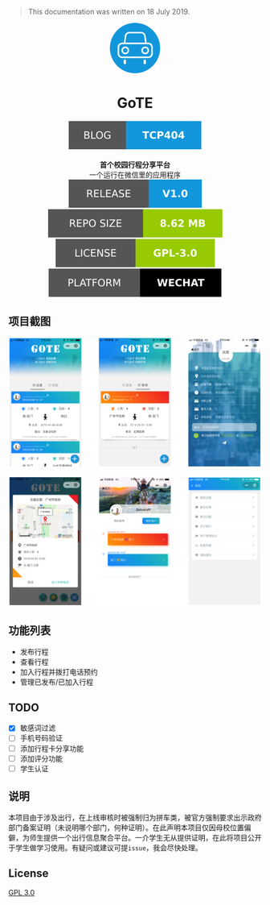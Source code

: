 > This documentation was written on 18 July 2019. 



<p align="center"><img src="README/logo.png" alt="logo" width="100" height="100"></p>
<h1 align="center">GoTE</h1>
<div align="center">
  <a href="https://www.boii.xyz">
    <img src="README/blog.svg" alt="BLOG">
  </a>
</div><br/>
<div align="center">
  <strong>首个校园行程分享平台</strong>
</div>
<div align="center">
  一个运行在微信里的应用程序
</div>

<div align="center" >
	<!--version-->
    <a href="https://github.com/TCP404/GoTE-miniprogram/releases/tag/v1.0" target="blank">
		<img alt="GitHub release" src="README/release.svg"/>
    </a>
	<!--repo size-->
    <img alt="GitHub repo size" src="README/repo-size.svg">
    <!--license-->
    <img alt="GitHub" src="README/license.svg">
    <!--platform-->
    <a href="https://developers.weixin.qq.com/miniprogram/dev/devtools/download.html" target="blank">
    	<img alt="platform" src="README/platform.svg"/>
    </a>
</div>



## 项目截图

![项目截图1](README/界面设计1.png)

![项目截图2](README/界面设计2.png)

## 功能列表

- 发布行程
- 查看行程
- 加入行程并拨打电话预约
- 管理已发布/已加入行程

## TODO

- [x] 敏感词过滤
- [ ] 手机号码验证
- [ ] 添加行程卡分享功能
- [ ] 添加评分功能
- [ ] 学生认证

## 说明

本项目由于涉及出行，在上线审核时被强制归为拼车类，被官方强制要求出示政府部门备案证明（未说明哪个部门，何种证明）。在此声明本项目仅因母校位置偏僻，为师生提供一个出行信息聚合平台。一介学生无从提供证明，在此将项目公开于学生做学习使用。有疑问或建议可提`issue`，我会尽快处理。

## License

<a href="./LICENSE">GPL 3.0</a>

